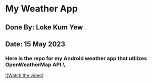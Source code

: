 # My Weather App
## Done By: Loke Kum Yew
## Date: 15 May 2023

### Here is the repo for my Android weather app that utilizes OpenWeatherMap API.\
<!-- blank line -->
[![Watch the video]](https://www.youtube.com/embed/enMumwvLAug)